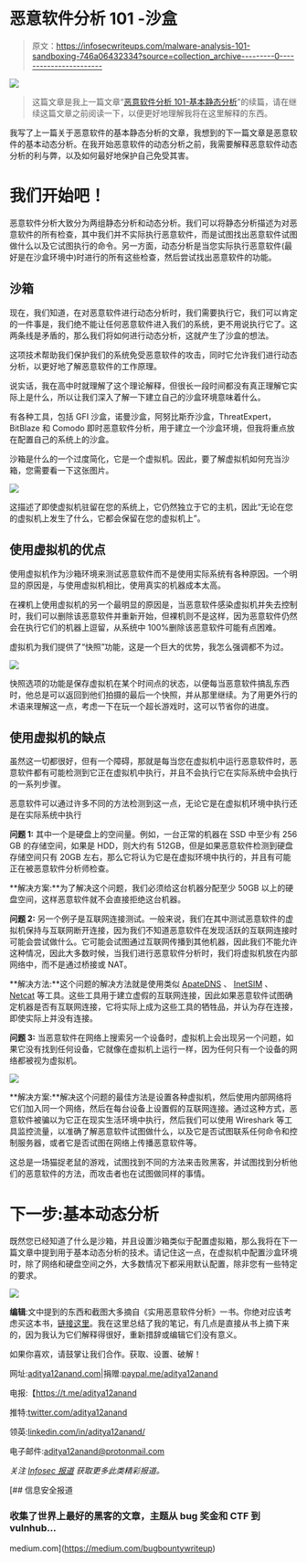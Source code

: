 # 恶意软件分析 101 -沙盒

> 原文：<https://infosecwriteups.com/malware-analysis-101-sandboxing-746a06432334?source=collection_archive---------0----------------------->

![](img/e888e3f4f8ec3d866bf0f32fc9fee87b.png)

> 这篇文章是我上一篇文章“[恶意软件分析 101-基本静态分析](https://medium.com/bugbountywriteup/malware-analysis-101-basic-static-analysis-db59119bc00a)”的续篇，请在继续这篇文章之前阅读一下，以便更好地理解我将在这里解释的东西。

我写了上一篇关于恶意软件的基本静态分析的文章，我想到的下一篇文章是恶意软件的基本动态分析。在我开始恶意软件的动态分析之前，我需要解释恶意软件动态分析的利与弊，以及如何最好地保护自己免受其害。

# 我们开始吧！

恶意软件分析大致分为两组静态分析和动态分析。我们可以将静态分析描述为对恶意软件的所有检查，其中我们并不实际执行恶意软件，而是试图找出恶意软件试图做什么以及它试图执行的命令。另一方面，动态分析是当您实际执行恶意软件(最好是在沙盒环境中)时进行的所有这些检查，然后尝试找出恶意软件的功能。

## 沙箱

现在，我们知道，在对恶意软件进行动态分析时，我们需要执行它，我们可以肯定的一件事是，我们绝不能让任何恶意软件进入我们的系统，更不用说执行它了。这两条线是矛盾的，那么我们将如何进行动态分析，这就产生了沙盒的想法。

这项技术帮助我们保护我们的系统免受恶意软件的攻击，同时它允许我们进行动态分析，以更好地了解恶意软件的工作原理。

说实话，我在高中时就理解了这个理论解释，但很长一段时间都没有真正理解它实际上是什么，所以让我们深入了解一下建立自己的沙盒环境意味着什么。

有各种工具，包括 GFI 沙盒，诺曼沙盒，阿努比斯乔沙盒，ThreatExpert，BitBlaze 和 Comodo 即时恶意软件分析，用于建立一个沙盒环境，但我将重点放在配置自己的系统上的沙盒。

沙箱是什么的一个过度简化，它是一个虚拟机。因此，要了解虚拟机如何充当沙箱，您需要看一下这张图片。

![](img/223f86ee4b3cec2c666dd1ae45ec2a8c.png)

这描述了即使虚拟机驻留在您的系统上，它仍然独立于它的主机，因此“无论在您的虚拟机上发生了什么，它都会保留在您的虚拟机上”。

## 使用虚拟机的优点

使用虚拟机作为沙箱环境来测试恶意软件而不是使用实际系统有各种原因。一个明显的原因是，与使用虚拟机相比，使用真实的机器成本太高。

在裸机上使用虚拟机的另一个最明显的原因是，当恶意软件感染虚拟机并失去控制时，我们可以删除该恶意软件并重新开始，但裸机则不是这样，因为恶意软件仍然会在执行它们的机器上逗留，从系统中 100%删除该恶意软件可能有点困难。

虚拟机为我们提供了“快照”功能，这是一个巨大的优势，我怎么强调都不为过。

![](img/4616e18867fc64ecefb2bc3ca41cf45e.png)

快照选项的功能是保存虚拟机在某个时间点的状态，以便每当恶意软件搞乱东西时，他总是可以返回到他们拍摄的最后一个快照，并从那里继续。为了用更外行的术语来理解这一点，考虑一下在玩一个超长游戏时，这可以节省你的进度。

## 使用虚拟机的缺点

虽然这一切都很好，但有一个障碍，那就是每当您在虚拟机中运行恶意软件时，恶意软件都有可能检测到它正在虚拟机中执行，并且不会执行它在实际系统中会执行的一系列步骤。

恶意软件可以通过许多不同的方法检测到这一点，无论它是在虚拟机环境中执行还是在实际系统中执行

**问题 1:** 其中一个是硬盘上的空间量。例如，一台正常的机器在 SSD 中至少有 256 GB 的存储空间，如果是 HDD，则大约有 512GB，但是如果恶意软件检测到硬盘存储空间只有 20GB 左右，那么它将认为它是在虚拟环境中执行的，并且有可能正在被恶意软件分析师检查。

**解决方案:**为了解决这个问题，我们必须给这台机器分配至少 50GB 以上的硬盘空间，这样恶意软件就不会直接拒绝这台机器。

**问题 2:** 另一个例子是互联网连接测试。一般来说，我们在其中测试恶意软件的虚拟机保持与互联网断开连接，因为我们不知道恶意软件在发现活跃的互联网连接时可能会尝试做什么。它可能会试图通过互联网传播到其他机器，因此我们不能允许这种情况，因此大多数时候，当我们进行恶意软件分析时，我们将虚拟机放在内部网络中，而不是通过桥接或 NAT。

**解决方法:**这个问题的解决方法就是使用类似 [ApateDNS](https://www.fireeye.com/services/freeware/apatedns.html) 、 [InetSIM](https://techanarchy.net/blog/installing-and-configuring-inetsim) 、 [Netcat](https://nmap.org/ncat/) 等工具。这些工具用于建立虚假的互联网连接，因此如果恶意软件试图确定机器是否有互联网连接，它将实际上成为这些工具的牺牲品，并认为存在连接，即使实际上并没有连接。

**问题 3:** 当恶意软件在网络上搜索另一个设备时，虚拟机上会出现另一个问题，如果它没有找到任何设备，它就像在虚拟机上运行一样，因为任何只有一个设备的网络都被视为虚拟机。

![](img/b8cfa7f8f429d46cdaa1b8457b5af3d6.png)

**解决方案:**解决这个问题的最佳方法是设置各种虚拟机，然后使用内部网络将它们加入同一个网络，然后在每台设备上设置假的互联网连接。通过这种方式，恶意软件被骗以为它正在现实生活环境中执行，然后我们可以使用 Wireshark 等工具监控流量，以准确了解恶意软件试图做什么，以及它是否试图联系任何命令和控制服务器，或者它是否试图在网络上传播恶意软件等。

这总是一场猫捉老鼠的游戏，试图找到不同的方法来击败黑客，并试图找到分析他们的恶意软件的方法，而攻击者也在试图做同样的事情。

# 下一步:基本动态分析

既然您已经知道了什么是沙箱，并且设置沙箱类似于配置虚拟箱，那么我将在下一篇文章中提到用于基本动态分析的技术。请记住这一点，在虚拟机中配置沙盒环境时，除了网络和硬盘空间之外，大多数情况下都采用默认配置，除非您有一些特定的要求。

![](img/1ab635a9ee7b57b94544e24cb498e48d.png)

**编辑**:文中提到的东西和截图大多摘自《实用恶意软件分析》一书。你绝对应该考虑买这本书，[链接这里](https://www.amazon.in/Practical-Malware-Analysis-Hands-Dissecting/dp/1593272901)。我在这里总结了我的笔记，有几点是直接从书上摘下来的，因为我认为它们解释得很好，重新措辞或编辑它们没有意义。

如果你喜欢，请鼓掌让我们合作。获取、设置、破解！

网址:[aditya12anand.com](https://www.aditya12anand.com/)|捐赠:[paypal.me/aditya12anand](https://paypal.me/aditya12anand)

电报:【https://t.me/aditya12anand 

推特:[twitter.com/aditya12anand](https://twitter.com/aditya12anand?source=post_page---------------------------)

领英:[linkedin.com/in/aditya12anand/](https://www.linkedin.com/in/aditya12anand/?source=post_page---------------------------)

电子邮件:aditya12anand@protonmail.com

*关注* [*Infosec 报道*](https://medium.com/bugbountywriteup) *获取更多此类精彩报道。*

[](https://medium.com/bugbountywriteup) [## 信息安全报道

### 收集了世界上最好的黑客的文章，主题从 bug 奖金和 CTF 到 vulnhub…

medium.com](https://medium.com/bugbountywriteup)